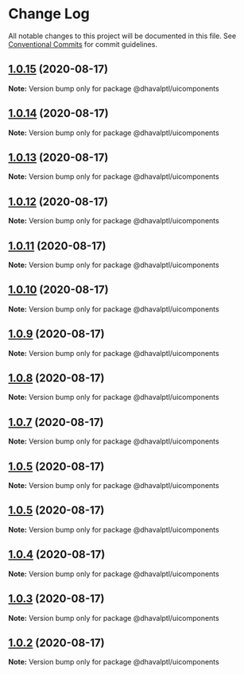 # Change Log

All notable changes to this project will be documented in this file.
See [Conventional Commits](https://conventionalcommits.org) for commit guidelines.

## [1.0.15](https://github.com/dhavalptl/monorepo-app/compare/@dhavalptl/uicomponents@1.0.14...@dhavalptl/uicomponents@1.0.15) (2020-08-17)

**Note:** Version bump only for package @dhavalptl/uicomponents





## [1.0.14](https://github.com/dhavalptl/monorepo-app/compare/@dhavalptl/uicomponents@1.0.13...@dhavalptl/uicomponents@1.0.14) (2020-08-17)

**Note:** Version bump only for package @dhavalptl/uicomponents





## [1.0.13](https://github.com/dhavalptl/monorepo-app/compare/@dhavalptl/uicomponents@1.0.12...@dhavalptl/uicomponents@1.0.13) (2020-08-17)

**Note:** Version bump only for package @dhavalptl/uicomponents





## [1.0.12](https://github.com/dhavalptl/monorepo-app/compare/@dhavalptl/uicomponents@1.0.11...@dhavalptl/uicomponents@1.0.12) (2020-08-17)

**Note:** Version bump only for package @dhavalptl/uicomponents





## [1.0.11](https://github.com/dhavalptl/monorepo-app/compare/@dhavalptl/uicomponents@1.0.10...@dhavalptl/uicomponents@1.0.11) (2020-08-17)

**Note:** Version bump only for package @dhavalptl/uicomponents





## [1.0.10](https://github.com/dhavalptl/monorepo-app/compare/@dhavalptl/uicomponents@1.0.9...@dhavalptl/uicomponents@1.0.10) (2020-08-17)

**Note:** Version bump only for package @dhavalptl/uicomponents





## [1.0.9](https://github.com/dhavalptl/monorepo-app/compare/@dhavalptl/uicomponents@1.0.8...@dhavalptl/uicomponents@1.0.9) (2020-08-17)

**Note:** Version bump only for package @dhavalptl/uicomponents





## [1.0.8](https://github.com/dhavalptl/monorepo-app/compare/@dhavalptl/uicomponents@1.0.7...@dhavalptl/uicomponents@1.0.8) (2020-08-17)

**Note:** Version bump only for package @dhavalptl/uicomponents





## [1.0.7](https://github.com/dhavalptl/monorepo-app/compare/@dhavalptl/uicomponents@1.0.5...@dhavalptl/uicomponents@1.0.7) (2020-08-17)

**Note:** Version bump only for package @dhavalptl/uicomponents





## [1.0.5](https://github.com/dhavalptl/monorepo-app/compare/@dhavalptl/uicomponents@1.0.5...@dhavalptl/uicomponents@1.0.5) (2020-08-17)

**Note:** Version bump only for package @dhavalptl/uicomponents





## [1.0.5](https://github.com/dhavalptl/monorepo-app/compare/@dhavalptl/uicomponents@1.0.4...@dhavalptl/uicomponents@1.0.5) (2020-08-17)

**Note:** Version bump only for package @dhavalptl/uicomponents





## [1.0.4](https://github.com/dhavalptl/monorepo-app/compare/@dhavalptl/uicomponents@1.0.3...@dhavalptl/uicomponents@1.0.4) (2020-08-17)

**Note:** Version bump only for package @dhavalptl/uicomponents





## [1.0.3](https://github.com/dhavalptl/monorepo-app/compare/@dhavalptl/uicomponents@1.0.2...@dhavalptl/uicomponents@1.0.3) (2020-08-17)

**Note:** Version bump only for package @dhavalptl/uicomponents





## [1.0.2](https://github.com/dhavalptl/monorepo-app/compare/@dhavalptl/uicomponents@1.0.1...@dhavalptl/uicomponents@1.0.2) (2020-08-17)

**Note:** Version bump only for package @dhavalptl/uicomponents

